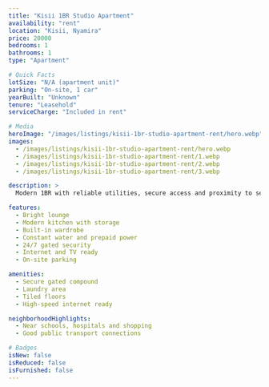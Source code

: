 ```yaml
---
title: "Kisii 1BR Studio Apartment"
availability: "rent"
location: "Kisii, Nyamira"
price: 20000
bedrooms: 1
bathrooms: 1
type: "Apartment"

# Quick Facts
lotSize: "N/A (apartment unit)"
parking: "On-site, 1 car"
yearBuilt: "Unknown"
tenure: "Leasehold"
serviceCharge: "Included in rent"

# Media
heroImage: "/images/listings/kisii-1br-studio-apartment-rent/hero.webp"
images:
  - /images/listings/kisii-1br-studio-apartment-rent/hero.webp
  - /images/listings/kisii-1br-studio-apartment-rent/1.webp
  - /images/listings/kisii-1br-studio-apartment-rent/2.webp
  - /images/listings/kisii-1br-studio-apartment-rent/3.webp

description: >
  Modern 1BR with reliable utilities, secure access and proximity to services. Ideal for long-term tenants.

features:
  - Bright lounge
  - Modern kitchen with storage
  - Built-in wardrobe
  - Constant water and prepaid power
  - 24/7 gated security
  - Internet and TV ready
  - On-site parking

amenities:
  - Secure gated compound
  - Laundry area
  - Tiled floors
  - High-speed internet ready

neighborhoodHighlights:
  - Near schools, hospitals and shopping
  - Good public transport connections

# Badges
isNew: false
isReduced: false
isFurnished: false
---
```

